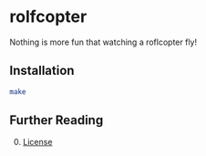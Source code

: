 # rolfcopter

Nothing is more fun that watching a roflcopter fly!

## Installation

```bash
make
```

## Further Reading

0. [License](LICENSE.md)
